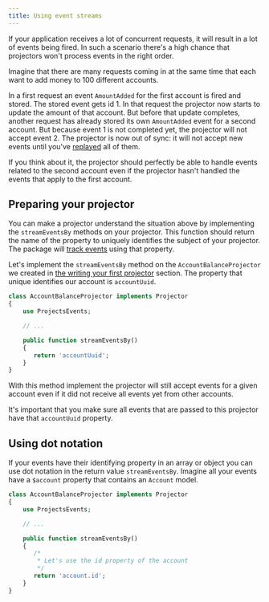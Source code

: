 ```yaml
---
title: Using event streams
---
```


If your application receives a lot of concurrent requests, it will result in a lot of events being fired. In such a scenario there's a high chance that projectors won't process events in the right order.

Imagine that there are many requests coming in at the same time that each want to add money to 100 different accounts.

In a first request an event `AmountAdded` for the first account is fired and stored. The stored event gets id 1. In that request the projector now starts to update the amount of that account. But before that update completes, another request has already stored its own `AmountAdded` event for a second account. But because event 1 is not completed yet, the projector will not accept event 2. The projector is now out of sync: it will not accept new events until you've [replayed](/laravel-event-projector/v1/replaying-events/replaying-events) all of them.

If you think about it, the projector should perfectly be able to handle events related to the second account even if the projector hasn't handled the events that apply to the first account.

## Preparing your projector

You can make a projector understand the situation above by implementing the `streamEventsBy` methods on your projector. This function should return the name of the property to uniquely identifies the subject of your projector. The package will [track events](/laravel-event-projector/v1/replaying-events/tracking-handled-events) using that property.

Let's implement the `streamEventsBy` method on the `AccountBalanceProjector` we created in [the writing your first projector](/laravel-event-projector/v1/basic-usage/writing-your-first-projector) section. The property that unique identifies our account is `accountUuid`.

```php
class AccountBalanceProjector implements Projector
{
    use ProjectsEvents;

    // ...

    public function streamEventsBy()
    {
       return 'accountUuid';
    }
}
```

With this method implement the projector will still accept events for a given account even if it did not receive all events yet from other accounts.

It's important that you make sure all events that are passed to this projector have that `accountUuid` property.

## Using dot notation

If your events have their identifying property in an array or object you can use dot notation in the return value `streamEventsBy`. Imagine all your events have a `$account` property that contains an `Account` model. 

```php
class AccountBalanceProjector implements Projector
{
    use ProjectsEvents;

    // ...

    public function streamEventsBy()
    {
       /*
        * Let's use the id property of the account
        */
       return 'account.id';
    }
}
```
